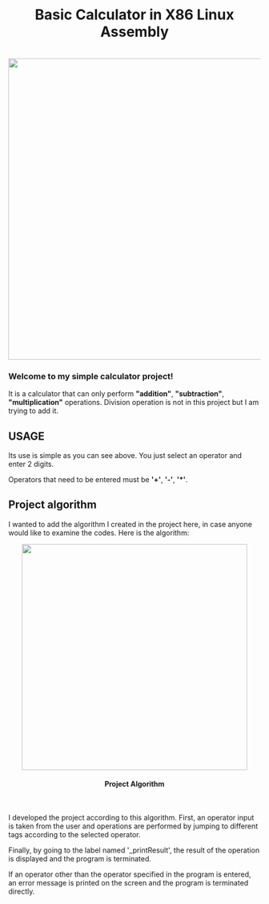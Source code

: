 <div align="center">

<h1> Basic Calculator in X86 Linux Assembly </h1>

<br/>

<img src="https://user-images.githubusercontent.com/101501854/217953548-a48f7620-4f2e-4f8f-b665-723d71d5297e.gif" width="600px"> 

</div>

<h3> Welcome to my simple calculator project! </h3>

It is a calculator that can only perform **"addition"**, **"subtraction"**, **"multiplication"** operations. Division operation is not in this project but I am trying to add it.

<h2> USAGE </h2>

Its use is simple as you can see above. You just select an operator and enter 2 digits.

Operators that need to be entered must be **'+'**, **'-'**, **'*'**.
<br/>

<h2> Project algorithm </h2>

I wanted to add the algorithm I created in the project here, in case anyone would like to examine the codes. Here is the algorithm:
<br/>
<div align="center"> 
    <img src="https://user-images.githubusercontent.com/101501854/217955188-c36e055f-7592-4650-a9be-b3728d09a4d8.png" width="450px">
    <h4> Project Algorithm </h4>
</div>


<br/>

I developed the project according to this algorithm. First, an operator input is taken from the user and operations are performed by jumping to different tags according to the selected operator.

Finally, by going to the label named '_printResult', the result of the operation is displayed and the program is terminated.

If an operator other than the operator specified in the program is entered, an error message is printed on the screen and the program is terminated directly.
